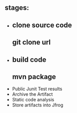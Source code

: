 ## stages:
   * clone source code
     ---
     git clone url
     ---
   * build code
     ---
     mvn package
     ---
   * Public Junit Test results 
   * Archive the Artifact
   * Static code analysis
   * Store artifacts into Jfrog